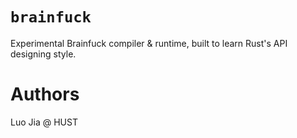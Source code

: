 # `brainfuck`
Experimental Brainfuck compiler &amp; runtime, built to learn Rust's API designing style.

# Authors
Luo Jia @ HUST
